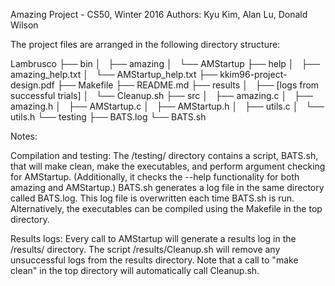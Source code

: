 Amazing Project - CS50, Winter 2016
Authors: Kyu Kim, Alan Lu, Donald Wilson

The project files are arranged in the following directory structure:

Lambrusco
├── bin
│   ├── amazing
│   └── AMStartup
├── help
│   ├── amazing_help.txt
│   └── AMStartup_help.txt
├── kkim96-project-design.pdf
├── Makefile
├── README.md
├── results
│   ├── [logs from successful trials]
│   └── Cleanup.sh
├── src
│   ├── amazing.c
│   ├── amazing.h
│   ├── AMStartup.c
│   ├── AMStartup.h
│   ├── utils.c
│   └── utils.h
└── testing
    ├── BATS.log
    └── BATS.sh

Notes:

Compilation and testing:
	The /testing/ directory contains a script, BATS.sh, that will make clean, 
make the executables, and perform argument checking for AMStartup.  (Additionally,
it checks the --help functionality for both amazing and AMStartup.)  BATS.sh generates a
log file in the same directory called BATS.log.  This log file is overwritten each time
BATS.sh is run.
	Alternatively, the executables can be compiled using the Makefile in the top directory.

Results logs:
	Every call to AMStartup will generate a results log in the /results/ directory.
The script /results/Cleanup.sh will remove any unsuccessful logs from the results directory.
Note that a call to "make clean" in the top directory will automatically call Cleanup.sh.
